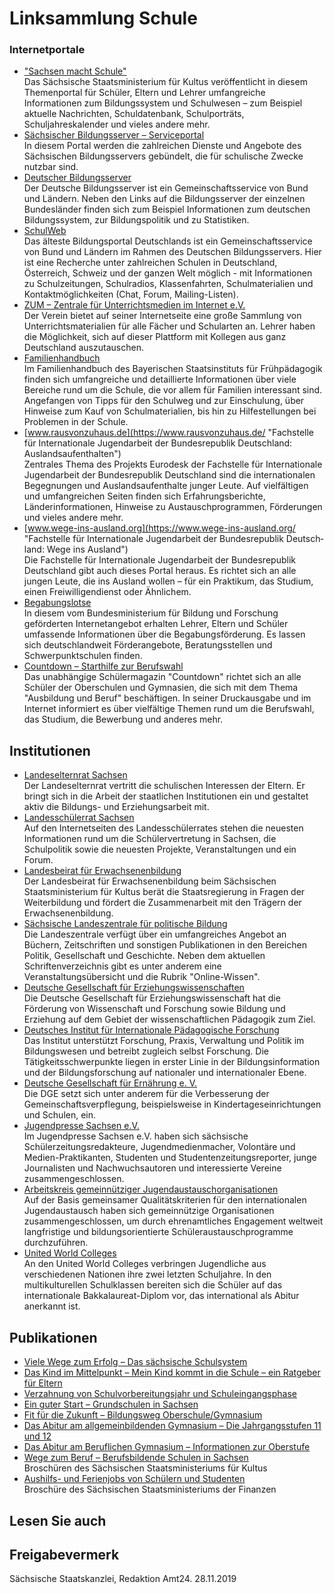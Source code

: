 # Linksammlung Schule

### Internetportale

* ["Sachsen macht Schule"](http://www.bildung.sachsen.de/ "Themenportal \"Bildung\"")  
  Das Sächsische Staatsministerium für Kultus veröffentlicht in diesem Themenportal für Schüler, Eltern und Lehrer umfangreiche Informationen zum Bildungssystem und Schulwesen – zum Beispiel aktuelle Nachrichten, Schuldatenbank, Schulporträts, Schuljahreskalender und vieles andere mehr.
* [Sächsischer Bildungsserver – Serviceportal](https://www3.sachsen.schule/sbs/startseite/ "SMK: Sächsischer Bildungsserver")  
  In diesem Portal werden die zahlreichen Dienste und Angebote des Sächsischen Bildungsservers gebündelt, die für schulische Zwecke nutzbar sind.
* [Deutscher Bildungsserver](http://www.bildungsserver.de/ "Deutscher Bildungsserver: Gemeinschaftsservice von Bund und Ländern (DIPF)")  
  Der Deutsche Bildungsserver ist ein Gemeinschaftsservice von Bund und Ländern. Neben den Links auf die Bildungsserver der einzelnen Bundesländer finden sich zum Beispiel Informationen zum deutschen Bildungssystem, zur Bildungspolitik und zu Statistiken.
* [SchulWeb](http://www.schulweb.de/ "Website von Schulweb")  
  Das älteste Bildungsportal Deutschlands ist ein Gemeinschaftsservice von Bund und Ländern im Rahmen des Deutschen Bildungsservers. Hier ist eine Recherche unter zahlreichen Schulen in Deutschland, Österreich, Schweiz und der ganzen Welt möglich - mit Informationen zu Schulzeitungen, Schulradios, Klassenfahrten, Schulmaterialien und Kontaktmöglichkeiten (Chat, Forum, Mailing-Listen).
* [ZUM – Zentrale für Unterrichtsmedien im Internet e.V.](https://www.zum.de/portal/ "Website ZUM - Zentrale Unterrichtsmedien")  
  Der Verein bietet auf seiner Internetseite eine große Sammlung von Unterrichtsmaterialien für alle Fächer und Schularten an. Lehrer haben die Möglichkeit, sich auf dieser Plattform mit Kollegen aus ganz Deutschland auszutauschen.
* [Familienhandbuch](https://www.familienhandbuch.de/ "Bayerisches Staatsinstitut für Frühpädagogik (IFP): Familienhandbuch")  
  Im Familienhandbuch des Bayerischen Staatsinstituts für Frühpädagogik finden sich umfangreiche und detaillierte Informationen über viele Bereiche rund um die Schule, die vor allem für Familien interessant sind. Angefangen von Tipps für den Schulweg und zur Einschulung, über Hinweise zum Kauf von Schulmaterialien, bis hin zu Hilfestellungen bei Problemen in der Schule.
* [www.rausvonzuhaus.de](https://www.rausvonzuhaus.de/ "Fachstelle für Internationale Jugendarbeit der Bundesrepublik Deutschland: Auslandsaufenthalten")  
  Zentrales Thema des Projekts Eurodesk der Fachstelle für Internationale Jugendarbeit der Bundesrepublik Deutschland sind die internationalen Begegnungen und Auslandsaufenthalte junger Leute. Auf vielfältigen und umfangreichen Seiten finden sich Erfahrungsberichte, Länderinformationen, Hinweise zu Austauschprogrammen, Förderungen und vieles andere mehr.
* [www.wege-ins-ausland.org](https://www.wege-ins-ausland.org/ "Fach­stel­le für Inter­na­tio­na­le Jugend­ar­beit der Bun­des­re­pu­blik Deutsch­land: Wege ins Ausland")  
  Die Fachstelle für Internationale Jugendarbeit der Bundesrepublik Deutschland gibt auch dieses Portal heraus. Es richtet sich an alle jungen Leute, die ins Ausland wollen – für ein Praktikum, das Studium, einen Freiwilligendienst oder Ähnlichem.
* [Begabungslotse](https://www.begabungslotse.de/specials/laenderspecial-sachsen "Bildung & Begabung: Begabungslotsen")  
  In diesem vom Bundesministerium für Bildung und Forschung geförderten Internetangebot erhalten Lehrer, Eltern und Schüler umfassende Informationen über die Begabungsförderung. Es lassen sich deutschlandweit Förderangebote, Beratungsstellen und Schwerpunktschulen finden.
* [Countdown – Starthilfe zur Berufswahl](https://www.countdownonline.de/ "\"Countdown - Starthilfe zur Berufswahl\": unabhängiges Schülermagazin zu Ausbildung und Beruf")  
  Das unabhängige Schülermagazin "Countdown" richtet sich an alle Schüler der Oberschulen und Gymnasien, die sich mit dem Thema "Ausbildung und Beruf" beschäftigen. In seiner Druckausgabe und im Internet informiert es über vielfältige Themen rund um die Berufswahl, das Studium, die Bewerbung und anderes mehr.

Institutionen
-------------

* [Landeselternrat Sachsen](http://www.ler-sachsen.de/ "Website des Landeselternrat Sachsen")  
  Der Landeselternrat vertritt die schulischen Interessen der Eltern. Er bringt sich in die Arbeit der staatlichen Institutionen ein und gestaltet aktiv die Bildungs- und Erziehungsarbeit mit.
* [Landesschülerrat Sachsen](https://lsr-sachsen.de/ "Landesschülerrat Sachsen")  
  Auf den Internetseiten des Landesschülerrates stehen die neuesten Informationen rund um die Schülervertretung in Sachsen, die Schulpolitik sowie die neuesten Projekte, Veranstaltungen und ein Forum.
* [Landesbeirat für Erwachsenenbildung](https://www.smk.sachsen.de/328.htm "SMK: Landesbeirat Erwachsenenbildung")  
  Der Landesbeirat für Erwachsenenbildung beim Sächsischen Staatsministerium für Kultus berät die Staatsregierung in Fragen der Weiterbildung und fördert die Zusammenarbeit mit den Trägern der Erwachsenenbildung.
* [Sächsische Landeszentrale für politische Bildung](http://www.slpb.de/ "Website der Sächsische Landeszentrale für politische Bildung")  
  Die Landeszentrale verfügt über ein umfangreiches Angebot an Büchern, Zeitschriften und sonstigen Publikationen in den Bereichen Politik, Gesellschaft und Geschichte. Neben dem aktuellen Schriftenverzeichnis gibt es unter anderem eine Veranstaltungsübersicht und die Rubrik "Online-Wissen".
* [Deutsche Gesellschaft für Erziehungswissenschaften](http://www.dgfe.de/ "Website der Deutschen Gesellschaft für Erziehungswissenschaften (dgfe.de)")  
  Die Deutsche Gesellschaft für Erziehungswissenschaft hat die Förderung von Wissenschaft und Forschung sowie Bildung und Erziehung auf dem Gebiet der wissenschaftlichen Pädagogik zum Ziel.
* [Deutsches Institut für Internationale Pädagogische Forschung](http://www.dipf.de/ "Leibniz-Institut für Bildungsforschung und Bildungsinformation (DIPF)")  
  Das Institut unterstützt Forschung, Praxis, Verwaltung und Politik im Bildungswesen und betreibt zugleich selbst Forschung. Die Tätigkeitsschwerpunkte liegen in erster Linie in der Bildungsinformation und der Bildungsforschung auf nationaler und internationaler Ebene.
* [Deutsche Gesellschaft für Ernährung e. V.](https://www.dge.de/ "Deutsche Gesellschaft für Ernährung e.V. ")  
  Die DGE setzt sich unter anderem für die Verbesserung der Gemeinschaftsverpflegung, beispielsweise in Kindertageseinrichtungen und Schulen, ein.
* [Jugendpresse Sachsen e.V.](http://www.jugendpresse-sachsen.de/ "Website der Jugendpresse Sachsen e.V.")  
  Im Jugendpresse Sachsen e.V. haben sich sächsische Schülerzeitungsredakteure, Jugendmedienmacher, Volontäre und Medien-Praktikanten, Studenten und Studentenzeitungsreporter, junge Journalisten und Nachwuchsautoren und interessierte Vereine zusammengeschlossen.
* [Arbeitskreis gemeinnütziger Jugendaustauschorganisationen](http://www.aja-org.de/ "Arbeitskreis gemeinnütziger Jugendaustausch in Deutschland")  
  Auf der Basis gemeinsamer Qualitätskriterien für den internationalen Jugendaustausch haben sich gemeinnützige Organisationen zusammengeschlossen, um durch ehrenamtliches Engagement weltweit langfristige und bildungsorientierte Schüleraustauschprogramme durchzuführen.
* [United World Colleges](https://uwc.de/ "United World Colleges: Deutsche Stiftung UWC / UWC Network Deutschland e.V.")  
  An den United World Colleges verbringen Jugendliche aus verschiedenen Nationen ihre zwei letzten Schuljahre. In den multikulturellen Schulklassen bereiten sich die Schüler auf das internationale Bakkalaureat-Diplom vor, das international als Abitur anerkannt ist.

Publikationen
-------------

* [Viele Wege zum Erfolg – Das sächsische Schulsystem](https://publikationen.sachsen.de/bdb/artikel/24322 "Broschüre \"Viele Wege zum Erfolg - Das sächsische Schulsystem\"")
* [Das Kind im Mittelpunkt – Mein Kind kommt in die Schule – ein Ratgeber für Eltern](https://publikationen.sachsen.de/bdb/showDetails.do?id=1022847 "Broschüre \"Das Kind im Mittelpunkt \"Mein Kind kommt in die Schule - ein Ratgeber für Eltern\"")
* [Verzahnung von Schulvorbereitungsjahr und Schuleingangsphase](https://www.schule.sachsen.de/download/download_smk/verzahnung_von_svj_und_sep.pdf "SMK: Broschüre \"Verzahnung von Schulvorbereitungsjahr und Schuleingangsphase\"")
* [Ein guter Start – Grundschulen in Sachsen](https://publikationen.sachsen.de/bdb/artikel/26308 "Broschüre \"Ein guter Start\"")
* [Fit für die Zukunft – Bildungsweg Oberschule/Gymnasium](https://www.publikationen.sachsen.de/bdb/artikel/24323 "Broschüre \"Fit für die Zukunft - Mittelschulen und Gymnasien in Sachsen\"")
* [Das Abitur am allgemeinbildenden Gymnasium – Die Jahrgangsstufen 11 und 12](https://publikationen.sachsen.de/bdb/artikel/30654 "Broschüre \"Das allgemeinbildende Gymnasium\"")
* [Das Abitur am Beruflichen Gymnasium – Informationen zur Oberstufe](https://publikationen.sachsen.de/bdb/artikel/25321 "SMK: Broschüre \"Der Weg zum Abitur am Beruflichen Gymnasium - Informationen zur Oberstufe am Beruflichen Gymnasium\"")
* [Wege zum Beruf – Berufsbildende Schulen in Sachsen](https://publikationen.sachsen.de/bdb/artikel/25501 "Broschüre \"Wege zum Beruf - Berufsbildende Schulen in Sachsen\"")  
  Broschüren des Sächsischen Staatsministeriums für Kultus
* [Aushilfs- und Ferienjobs von Schülern und Studenten](https://publikationen.sachsen.de/bdb/artikel/10845 "Sächsisches Staatsministeriums der Finanzen: Broschüre \"Aushilfs- und Ferienjobs von Schülern und Studenten\"")  
  Broschüre des Sächsischen Staatsministeriums der Finanzen

## Lesen Sie auch

## Freigabevermerk

Sächsische Staatskanzlei, Redaktion Amt24. 28.11.2019
